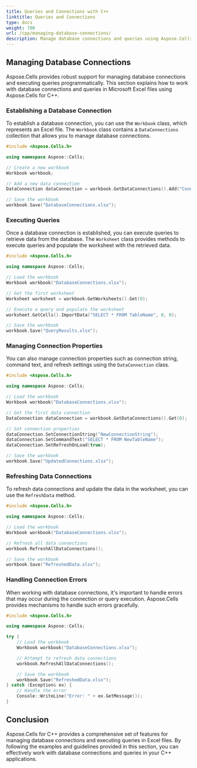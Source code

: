 ```yaml
---
title: Queries and Connections with C++
linktitle: Queries and Connections
type: docs
weight: 700
url: /cpp/managing-database-connections/
description: Manage database connections and queries using Aspose.Cells with C++.
---
```


## **Managing Database Connections**

Aspose.Cells provides robust support for managing database connections and executing queries programmatically. This section explains how to work with database connections and queries in Microsoft Excel files using Aspose.Cells for C++.

### **Establishing a Database Connection**

To establish a database connection, you can use the `Workbook` class, which represents an Excel file. The `Workbook` class contains a `DataConnections` collection that allows you to manage database connections.

```cpp
#include <Aspose.Cells.h>

using namespace Aspose::Cells;

// Create a new workbook
Workbook workbook;

// Add a new data connection
DataConnection dataConnection = workbook.GetDataConnections().Add("ConnectionName", "ConnectionString");

// Save the workbook
workbook.Save("DatabaseConnections.xlsx");
```

### **Executing Queries**

Once a database connection is established, you can execute queries to retrieve data from the database. The `Worksheet` class provides methods to execute queries and populate the worksheet with the retrieved data.

```cpp
#include <Aspose.Cells.h>

using namespace Aspose::Cells;

// Load the workbook
Workbook workbook("DatabaseConnections.xlsx");

// Get the first worksheet
Worksheet worksheet = workbook.GetWorksheets().Get(0);

// Execute a query and populate the worksheet
worksheet.GetCells().ImportData("SELECT * FROM TableName", 0, 0);

// Save the workbook
workbook.Save("QueryResults.xlsx");
```

### **Managing Connection Properties**

You can also manage connection properties such as connection string, command text, and refresh settings using the `DataConnection` class.

```cpp
#include <Aspose.Cells.h>

using namespace Aspose::Cells;

// Load the workbook
Workbook workbook("DatabaseConnections.xlsx");

// Get the first data connection
DataConnection dataConnection = workbook.GetDataConnections().Get(0);

// Set connection properties
dataConnection.SetConnectionString("NewConnectionString");
dataConnection.SetCommandText("SELECT * FROM NewTableName");
dataConnection.SetRefreshOnLoad(true);

// Save the workbook
workbook.Save("UpdatedConnections.xlsx");
```

### **Refreshing Data Connections**

To refresh data connections and update the data in the worksheet, you can use the `RefreshData` method.

```cpp
#include <Aspose.Cells.h>

using namespace Aspose::Cells;

// Load the workbook
Workbook workbook("DatabaseConnections.xlsx");

// Refresh all data connections
workbook.RefreshAllDataConnections();

// Save the workbook
workbook.Save("RefreshedData.xlsx");
```

### **Handling Connection Errors**

When working with database connections, it's important to handle errors that may occur during the connection or query execution. Aspose.Cells provides mechanisms to handle such errors gracefully.

```cpp
#include <Aspose.Cells.h>

using namespace Aspose::Cells;

try {
    // Load the workbook
    Workbook workbook("DatabaseConnections.xlsx");

    // Attempt to refresh data connections
    workbook.RefreshAllDataConnections();

    // Save the workbook
    workbook.Save("RefreshedData.xlsx");
} catch (Exception& ex) {
    // Handle the error
    Console::WriteLine("Error: " + ex.GetMessage());
}
```

## **Conclusion**

Aspose.Cells for C++ provides a comprehensive set of features for managing database connections and executing queries in Excel files. By following the examples and guidelines provided in this section, you can effectively work with database connections and queries in your C++ applications.